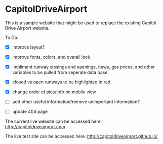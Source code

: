 # CapitolDriveAirport

This is a sample website that might be used to replace the existing Capitol Drive Airport website. 

To Do:
- [x] improve layout?
- [x] improve fonts, colors, and overall look
- [x] impliment runway closings and openings, news, gas prices, and other variables to be pulled from seperate data base
- [x] closed vs open runways to be highlighted in red
- [x] change order of pics/info on mobile view
- [ ] add other useful information/remove unimportant information?
- [ ] update 404 page


The current live website can be accessed here:
http://capitoldriveairport.com

The live test site can be accessed here:
http://capitoldriveairport.github.io/
